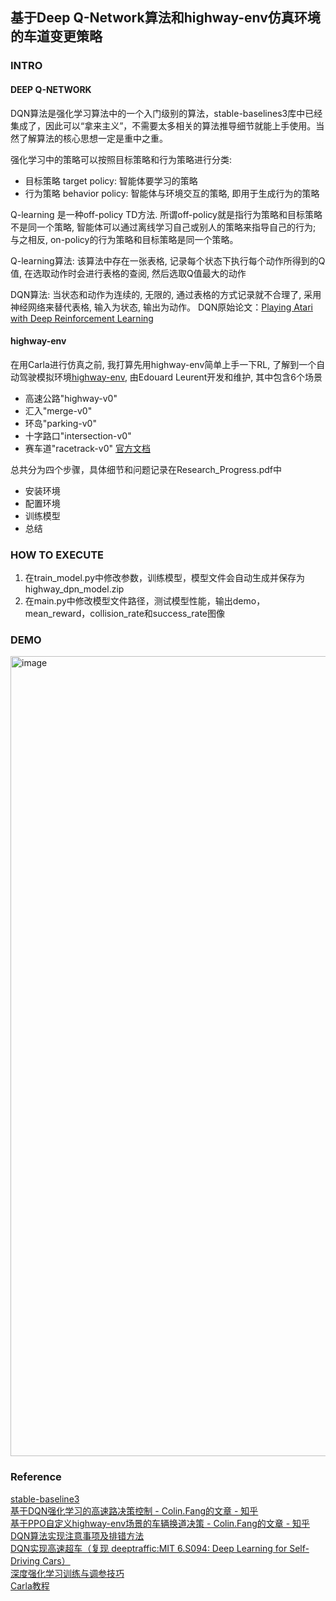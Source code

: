 ## 基于Deep Q-Network算法和highway-env仿真环境的车道变更策略

### INTRO

#### DEEP Q-NETWORK
DQN算法是强化学习算法中的一个入门级别的算法，stable-baselines3库中已经集成了，因此可以“拿来主义”，不需要太多相关的算法推导细节就能上手使用。当然了解算法的核心思想一定是重中之重。

强化学习中的策略可以按照目标策略和行为策略进行分类:
- 目标策略 target policy: 智能体要学习的策略
- 行为策略 behavior policy: 智能体与环境交互的策略, 即用于生成行为的策略

Q-learning 是一种off-policy TD方法. 所谓off-policy就是指行为策略和目标策略不是同一个策略, 智能体可以通过离线学习自己或别人的策略来指导自己的行为; 与之相反, on-policy的行为策略和目标策略是同一个策略。

Q-learning算法: 该算法中存在一张表格, 记录每个状态下执行每个动作所得到的Q值, 在选取动作时会进行表格的查阅, 然后选取Q值最大的动作

DQN算法: 当状态和动作为连续的, 无限的, 通过表格的方式记录就不合理了, 采用神经网络来替代表格, 输入为状态, 输出为动作。 DQN原始论文：[Playing Atari with Deep Reinforcement Learning](https://arxiv.org/pdf/1312.5602.pdf)

#### highway-env
在用Carla进行仿真之前, 我打算先用highway-env简单上手一下RL, 了解到一个自动驾驶模拟环境[highway-env](https://github.com/Farama-Foundation/HighwayEnv), 由Edouard Leurent开发和维护, 其中包含6个场景
- 高速公路"highway-v0"
- 汇入"merge-v0"
- 环岛"parking-v0"
- 十字路口"intersection-v0"
- 赛车道"racetrack-v0"
[官方文档](https://highway-env.farama.org/)

总共分为四个步骤，具体细节和问题记录在Research_Progress.pdf中
- 安装环境
- 配置环境
- 训练模型
- 总结


### HOW TO EXECUTE
1. 在train_model.py中修改参数，训练模型，模型文件会自动生成并保存为highway_dpn_model.zip
2. 在main.py中修改模型文件路径，测试模型性能，输出demo，mean_reward，collision_rate和success_rate图像

### DEMO
<img width="1280" alt="image" src="https://github.com/Yifu-Tian/Motion-Planning/assets/102942951/2d3b5f51-e9bb-4951-9d2a-ff110c458fff">


### Reference
[stable-baseline3](https://stable-baselines3.readthedocs.io/en/master/modules/dqn.html)  
[基于DQN强化学习的高速路决策控制 - Colin.Fang的文章 - 知乎](
https://zhuanlan.zhihu.com/p/591065890)  
[基于PPO自定义highway-env场景的车辆换道决策 - Colin.Fang的文章 - 知乎
](https://zhuanlan.zhihu.com/p/616670173)  
[DQN算法实现注意事项及排错方法
](https://zhuanlan.zhihu.com/p/169456820)  
[DQN实现高速超车（复现 deeptraffic:MIT 6.S094: Deep Learning for Self-Driving Cars）](https://blog.csdn.net/drilistbox/article/details/80161234?utm_medium=distribute.pc_relevant.none-task-blog-2~default~baidujs_baidulandingword~default-12-80161234-blog-121444571.235^v40^pc_relevant_anti_vip_base&spm=1001.2101.3001.4242.7&utm_relevant_index=15)  
[深度强化学习训练与调参技巧](https://zhuanlan.zhihu.com/p/482656367)  
[Carla教程](https://www.zhihu.com/column/c_1324712096148516864)  
